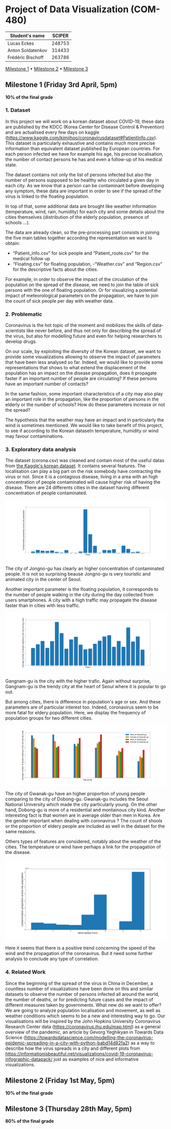 # Project of Data Visualization (COM-480)

| Student's name | SCIPER |
| -------------- | ------ |
|Lucas Eckes|248753|
|Anton Soldatenkov|314433|
|Frédéric Bischoff |263786|

[Milestone 1](#milestone-1-friday-3rd-april-5pm) • [Milestone 2](#milestone-2-friday-1st-may-5pm) • [Milestone 3](#milestone-3-thursday-28th-may-5pm)

## Milestone 1 (Friday 3rd April, 5pm)

**10% of the final grade**
### 1. Dataset
In this project we will work on a korean dataset about COVID-19, these data are published by the KDCC (Korea Center for Disease Control & Prevention) and are actualised every few days on kaggle (https://www.kaggle.com/kimjihoo/coronavirusdataset#PatientInfo.csv). This dataset is particularly exhaustive and contains much more precise information than equivalent dataset published by European countries. For each person infected we have for example his age, his precise localisation, the number of contact persons he has and even a follow-up of his medical state. 

The dataset contains not only the list of persons infected but also the number of persons supposed to be healthy who circulated a given day in each city. As we know that a person can be contaminant before developing any symptom, these data are important in order to see if the spread of the virus is linked to the floating population.

In top of that, some additional data are brought like weather information (temperature, wind, rain, humidity) for each city and some details about the cities themselves (distribution of the elderly population, presence of schools …). 

The data are already clean, so the pre-processing part consists in joining the five main tables together according the representation we want to obtain:
- “Patient_info.csv” for sick people and “Patient_route.csv” for the medical follow up
- “Floating.csv” for floating population,
-“Weather.csv” and “Region.csv” for the descriptive facts about the cities.

For example, in order to observe the impact of the circulation of the population on the spread of the disease, we need to join the table of sick persons with the one of floating population. Or for visualizing a potential impact of meteorological parameters on the propagation, we have to join the count of sick people per day with weather data. 

### 2. Problematic

Coronavirus is the hot topic of the moment and mobilizes the skills of data-scientists like never before, and thus not only for describing the spread of the virus, but also for modelling future and even for helping researchers to develop drugs.

On our scale, by exploiting the diversity of the Korean dataset, we want to provide some visualizations allowing to observe the impact of parameters that have been less analysed so far. Indeed, we would like to provide some representations that shows to what extend the displacement of the population has an impact on the disease propagation, does it propagate faster if an important number of people are circulating? If these persons have an important number of contacts? 

In the same fashion, some important characteristics of a city may also play an important role in the propagation, like the proportion of persons in the elderly or the number of schools? How do these parameters increase or not the spread?

The hypothesis that the weather may have an impact and in particularly the wind is sometimes mentioned. We would like to take benefit of this project, to see if according to the Korean datasetn temperature, humidity or wind may favour contaminations. 


### 3. Exploratory data analysis

The dataset (corona.csv) was cleaned and contain most of the useful datas from [the Kaggle's korean dataset](https://www.kaggle.com/kimjihoo/coronavirusdataset#TimeProvince.csv). It contains several features. The localisation can play a big part on the risk somebody have contracting the virus or not. Since it is a contagious disease, living in a area with an high concentration of people contaminated will cause higher risk of having the disease. There are 24 differents cities in the dataset having different concentration of people contaminated.

![cities](graph/cities.png)

The city of Jongno-gu has clearly an higher concentration of contaminated people. It is not so surprising beause Jongno-gu is very touristic and animated city in the center of Seoul.<br/>

Another important parameter is the floating population, it corresponds to the number of people walking in the city during the day collected from users smartphones. A city with a high traffic may propagate the disease faster than in cities with less traffic.

![float](graph/float_cities.png)

Gangnam-gu is the city with the higher trafic. Again without surprise, Gangnam-gu is the trendy city at the heart of Seoul where it is popular to go out.<br/>

But among cities, there is difference in population's age or sex. And these parameters are of particular interest too. Indeed, coronavirus seem to be more fatal for eldery population. Here, we display the frequency of population groups for two different cities.

![age](graph/age_city.png)

The city of Gwanak-gu have an higher proportion of young people comparing to the city of Dobong-gu. Gwanak-gu includes the Seoul National University which made the city particularly young. On the other hand, Dobong-gu is more of a residential and montainous city kind. Another interesting fact is that women are in average older than men in Korea. Are the gender important when dealing with coronavirus ? The count of shools or the proportion of eldery people are included as well in the dataset for the same reasons.<br/>

Others types of features are considered, notably about the weather of the cities. The temperature or wind have perhaps a link for the propagation of the disease. 

![wind_speed](graph/wind_speed.png)

Here it seems that there is a positive trend concerning the speed of the wind and the propagation of the coronavirus. But it need some further analysis to conclude any type of correlation.


### 4. Related Work

Since the beginning of the spread of the virus in China in December, a countless number of visualizations have been done on this and similar datasets to observe the number of persons infected all around the world, the number of deaths, or for predicting future cases and the impact of different measures taken by governments. What new do we want to offer? We are going to analyze population localisation and movement, as well as weather conditions which seems to be a new and interesting way to go. Our visualisations will be inspired by the John Hopkins University Coronavirus Research Center data (https://coronavirus.jhu.edu/map.html) as a general overview of the pandemic, an article by Gevorg Yeghikyan in Towards Data Science (https://towardsdatascience.com/modelling-the-coronavirus-epidemic-spreading-in-a-city-with-python-babd14d82fa2) as a way to describe how the virus spreads in a city and different plots from https://informationisbeautiful.net/visualizations/covid-19-coronavirus-infographic-datapack/ just as examples of nice and informative visualizations.
## Milestone 2 (Friday 1st May, 5pm)

**10% of the final grade**




## Milestone 3 (Thursday 28th May, 5pm)

**80% of the final grade**

